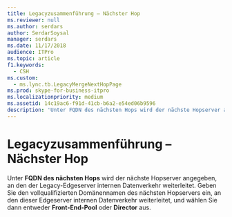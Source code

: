 ```yaml
---
title: Legacyzusammenführung – Nächster Hop
ms.reviewer: null
ms.author: serdars
author: SerdarSoysal
manager: serdars
ms.date: 11/17/2018
audience: ITPro
ms.topic: article
f1.keywords:
  - CSH
ms.custom:
  - ms.lync.tb.LegacyMergeNextHopPage
ms.prod: skype-for-business-itpro
ms.localizationpriority: medium
ms.assetid: 14c19ac6-f91d-41cb-b6a2-e54ed06b9596
description: 'Unter FQDN des nächsten Hops wird der nächste Hopserver angegeben, an den der Legacy-Edgeserver internen Datenverkehr weiterleitet. Geben Sie den vollqualifizierten Domänennamen des nächsten Hopservers ein, an den dieser Edgeserver internen Datenverkehr weiterleitet, und wählen Sie dann entweder Front-End-Pool oder Director aus.'
---
```


# <a name="legacy-merge-next-hop"></a>Legacyzusammenführung – Nächster Hop
 
Unter **FQDN des nächsten Hops** wird der nächste Hopserver angegeben, an den der Legacy-Edgeserver internen Datenverkehr weiterleitet. Geben Sie den vollqualifizierten Domänennamen des nächsten Hopservers ein, an den dieser Edgeserver internen Datenverkehr weiterleitet, und wählen Sie dann entweder **Front-End-Pool** oder **Director** aus. 
  

